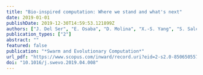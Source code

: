 ```yaml
---
title: "Bio-inspired computation: Where we stand and what's next"
date: 2019-01-01
publishDate: 2019-12-30T14:59:53.121899Z
authors: ["J. Del Ser", "E. Osaba", "D. Molina", "X.-S. Yang", "S. Salcedo-Sanz", "D. Camacho", "S. Das", "P.N. Suganthan", "C.A. Coello Coello", "F. Herrera"]
publication_types: ["2"]
abstract: ""
featured: false
publication: "*Swarm and Evolutionary Computation*"
url_pdf: "https://www.scopus.com/inward/record.uri?eid=2-s2.0-85065055789&doi=10.1016%2fj.swevo.2019.04.008&partnerID=40&md5=8a7be2c71f8faf21f9a19f39b3ab874e"
doi: "10.1016/j.swevo.2019.04.008"
---
```


